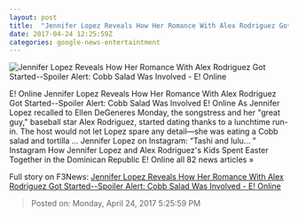 ```yaml
---
layout: post
title:  "Jennifer Lopez Reveals How Her Romance With Alex Rodriguez Got Started--Spoiler Alert: Cobb Salad Was Involved - E! Online"
date: 2017-04-24 12:25:59Z
categories: google-news-entertaintment
---
```


![Jennifer Lopez Reveals How Her Romance With Alex Rodriguez Got Started--Spoiler Alert: Cobb Salad Was Involved - E! Online](http://akns-images.eonline.com/eol_images/Entire_Site/2017324/rs_600x600-170424051708-600.Jennifer-Lopez.jpg?downsize=450:*&crop=450:350;left,top)

E! Online Jennifer Lopez Reveals How Her Romance With Alex Rodriguez Got Started--Spoiler Alert: Cobb Salad Was Involved E! Online As Jennifer Lopez recalled to Ellen DeGeneres Monday, the songstress and her "great guy," baseball star Alex Rodriguez, started dating thanks to a lunchtime run-in. The host would not let Lopez spare any detail—she was eating a Cobb salad and tortilla ... Jennifer Lopez on Instagram: “Tashi and lulu... ” Instagram How Jennifer Lopez and Alex Rodriguez's Kids Spent Easter Together in the Dominican Republic E! Online all 82 news articles »


Full story on F3News: [Jennifer Lopez Reveals How Her Romance With Alex Rodriguez Got Started--Spoiler Alert: Cobb Salad Was Involved - E! Online](http://www.f3nws.com/n/S3ZfvF)

> Posted on: Monday, April 24, 2017 5:25:59 PM
